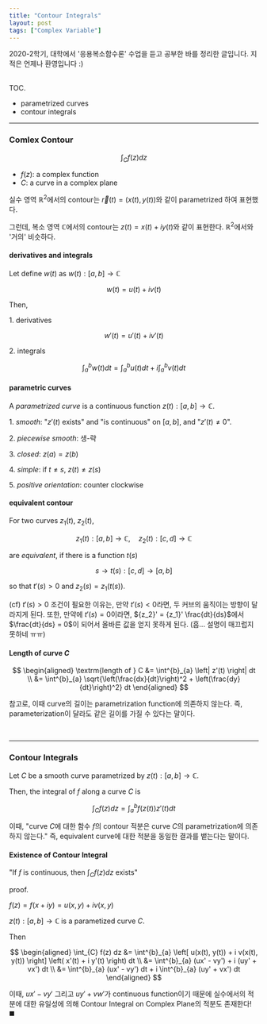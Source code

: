 ```yaml
---
title: "Contour Integrals"
layout: post
tags: ["Complex Variable"]
---
```



2020-2학기, 대학에서 '응용복소함수론' 수업을 듣고 공부한 바를 정리한 글입니다. 지적은 언제나 환영입니다 :)

<br><span class="statement-title">TOC.</span><br>

- parametrized curves
- contour integrals

<hr/>

### Comlex Contour

<div class="statement" markdown="1">

$$
\int_{C} f(z) dz
$$

- $f(z)$: a complex function
- $C$: a curve in a complex plane

</div>

실수 영역 $\mathbb{R}^2$에서의 contour는 $\vec{r}(t)=(x(t), y(t))$와 같이 parametrized 하여 표현했다. 

그런데, 복소 영역 $\mathbb{C}$에서의 contour는 $z(t) = x(t) + i y(t)$와 같이 표현한다. $\mathbb{R}^2$에서와 '거의' 비슷하다.


#### derivatives and integrals

Let define $w(t)$ as $w(t) : [a, b] \rightarrow \mathbb{C}$

$$
w(t) = u(t) + i v(t)
$$

Then,

1\. derivatives

$$
w'(t) = u'(t) + i v'(t)
$$

2\. integrals

$$
\int^{b}_{a} w(t) dt = \int^{b}_{a} u(t) dt + i \int^{b}_{a} v(t) dt
$$


#### parametric curves

A *parametrized curve* is a continuous function $z(t): [a, b] \rightarrow \mathbb{C}$.

1\. *smooth*: "$z'(t)$ exists" and "is continuous" on $[a, b]$, and "$z'(t) \ne 0$".

2\. *piecewise smooth*: 생-략

3\. *closed*: $z(a) = z(b)$

4\. *simple*: if $t \ne s$, $z(t) \ne z(s)$

5\. *positive orientation*: counter clockwise


#### equivalent contour

For two curves $z_1(t)$, $z_2(t)$,

$$
z_1(t): [a, b] \rightarrow \mathbb{C}, \quad z_2(t): [c, d] \rightarrow \mathbb{C}
$$

are *equivalent*, if there is a function $t(s)$

$$
s \rightarrow t(s): [c, d] \rightarrow [a, b]
$$

so that $t'(s) > 0$ and $z_2(s) = z_1(t(s))$.

(cf) $t'(s) > 0$ 조건이 필요한 이유는, 만약 $t'(s) < 0$라면, 두 커브의 움직이는 방향이 달라지게 된다. 또한, 만약에 $t'(s) = 0$이라면, ${z_2}' = {z_1}' \frac{dt}{ds}$에서 $\frac{dt}{ds} = 0$이 되어서 올바른 값을 얻지 못하게 된다. (흠... 설명이 매끄럽지 못하네 ㅠㅠ)


#### Length of curve $C$

$$
\begin{aligned}
\textrm{length of } C &= \int^{b}_{a} \left| z'(t) \right| dt \\
&= \int^{b}_{a} \sqrt{\left(\frac{dx}{dt}\right)^2 + \left(\frac{dy}{dt}\right)^2} dt
\end{aligned}
$$

참고로, 이때 curve의 길이는 parametrization function에 의존하지 않는다. 즉, parameterization이 달라도 같은 길이를 가질 수 있다는 말이다.

<br/>
<hr/>

### Contour Integrals

<div class="statement" markdown="1">

Let $C$ be a smooth curve parametrized by $z(t): [a, b] \rightarrow \mathbb{C}$.

Then, the integral of $f$ along a curve $C$ is

$$
\int_{C} f(z) dz = \int^{b}_{a} f(z(t)) z'(t) dt
$$

</div>

이때, "curve $C$에 대한 함수 $f$의 contour 적분은 curve $C$의 parametrization에 의존하지 않는다." 즉, equivalent curve에 대한 적분을 동일한 결과를 뱉는다는 말이다.


#### Existence of Contour Integral

"If $f$ is continuous, then $\int_{C} f(z) dz$ exists"

<span class="statement-title">proof.</span>

<div class="math-statement" markdown="1">

$f(z) = f(x+iy) = u(x,y) + i v(x,y)$

$z(t): [a, b] \rightarrow \mathbb{C}$ is a parametized curve $C$.

Then

$$
\begin{aligned}
    \int_{C} f(z) dz &= \int^{b}_{a} \left[ u(x(t), y(t)) + i v(x(t), y(t)) \right] \left( x'(t) + i y'(t) \right) dt \\
    &= \int^{b}_{a} (ux' - vy') + i (uy' + vx') dt \\
    &= \int^{b}_{a} (ux' - vy') dt + i \int^{b}_{a} (uy' + vx') dt
\end{aligned}
$$

이때, $ux' - vy'$ 그리고 $uy' + vw'$가 continuous function이기 때문에 실수에서의 적분에 대한 유일성에 의해 Contour Integral on Complex Plane의 적분도 존재한다! $\blacksquare$

</div>



